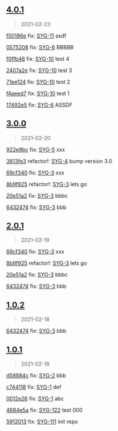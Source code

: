 
## [4.0.1]
> 2021-02-23



[f50186e](https://github.com/ookangzheng/test-action-semantic-release/commit/f50186e) fix: [SYG-11](https://coolbitx.atlassian.net/browse/SYG-11)   asdf



[0575208](https://github.com/ookangzheng/test-action-semantic-release/commit/0575208) fix: [SYG-6](https://coolbitx.atlassian.net/browse/SYG-6)   BBBBB

[f0ffb46](https://github.com/ookangzheng/test-action-semantic-release/commit/f0ffb46) fix: [SYG-10](https://coolbitx.atlassian.net/browse/SYG-10)   test 4

[2407a2e](https://github.com/ookangzheng/test-action-semantic-release/commit/2407a2e) fix: [SYG-10](https://coolbitx.atlassian.net/browse/SYG-10)   test 3


[71ee124](https://github.com/ookangzheng/test-action-semantic-release/commit/71ee124) fix: [SYG-10](https://coolbitx.atlassian.net/browse/SYG-10)   test 2

[f4aeed7](https://github.com/ookangzheng/test-action-semantic-release/commit/f4aeed7) fix: [SYG-10](https://coolbitx.atlassian.net/browse/SYG-10)   test 1

[17492e5](https://github.com/ookangzheng/test-action-semantic-release/commit/17492e5) fix: [SYG-6](https://coolbitx.atlassian.net/browse/SYG-6)   ASSDF


[4.0.1]: https://github.com/ookangzheng/test-action-semantic-release/releases/tag/4.0.1


## [3.0.0]
> 2021-02-20



[922e9bc](https://github.com/ookangzheng/test-action-semantic-release/commit/922e9bc) fix: [SYG-5](https://coolbitx.atlassian.net/browse/SYG-5)   xxx


[3813fe3](https://github.com/ookangzheng/test-action-semantic-release/commit/3813fe3) refactor!: [SYG-4](https://coolbitx.atlassian.net/browse/SYG-4)   bump version 3.0




[69cf340](https://github.com/ookangzheng/test-action-semantic-release/commit/69cf340) fix: [SYG-3](https://coolbitx.atlassian.net/browse/SYG-3)   xxx



[8b9f925](https://github.com/ookangzheng/test-action-semantic-release/commit/8b9f925) refactor!: [SYG-3](https://coolbitx.atlassian.net/browse/SYG-3)   lets go



[20e51a2](https://github.com/ookangzheng/test-action-semantic-release/commit/20e51a2) fix: [SYG-3](https://coolbitx.atlassian.net/browse/SYG-3)   bbbc


[6432474](https://github.com/ookangzheng/test-action-semantic-release/commit/6432474) fix: [SYG-3](https://coolbitx.atlassian.net/browse/SYG-3)   bbb


[3.0.0]: https://github.com/ookangzheng/test-action-semantic-release/releases/tag/3.0.0


## [2.0.1]
> 2021-02-19



[69cf340](https://github.com/ookangzheng/test-action-semantic-release/commit/69cf340) fix: [SYG-3](https://coolbitx.atlassian.net/browse/SYG-3)   xxx



[8b9f925](https://github.com/ookangzheng/test-action-semantic-release/commit/8b9f925) refactor!: [SYG-3](https://coolbitx.atlassian.net/browse/SYG-3)   lets go



[20e51a2](https://github.com/ookangzheng/test-action-semantic-release/commit/20e51a2) fix: [SYG-3](https://coolbitx.atlassian.net/browse/SYG-3)   bbbc


[6432474](https://github.com/ookangzheng/test-action-semantic-release/commit/6432474) fix: [SYG-3](https://coolbitx.atlassian.net/browse/SYG-3)   bbb


[2.0.1]: https://github.com/ookangzheng/test-action-semantic-release/releases/tag/2.0.1


## [1.0.2]
> 2021-02-18



[6432474](https://github.com/ookangzheng/test-action-semantic-release/commit/6432474) fix: [SYG-3](https://coolbitx.atlassian.net/browse/SYG-3)   bbb


[1.0.2]: https://github.com/ookangzheng/test-action-semantic-release/releases/tag/1.0.2


## [1.0.1]
> 2021-02-18



[d58884c](https://github.com/ookangzheng/test-action-semantic-release/commit/d58884c) fix: [SYG-2](https://coolbitx.atlassian.net/browse/SYG-2)   bbb


[c744118](https://github.com/ookangzheng/test-action-semantic-release/commit/c744118) fix: [SYG-1](https://coolbitx.atlassian.net/browse/SYG-1)   def

[0012e26](https://github.com/ookangzheng/test-action-semantic-release/commit/0012e26) fix: [SYG-1](https://coolbitx.atlassian.net/browse/SYG-1)   abc

[4684e5a](https://github.com/ookangzheng/test-action-semantic-release/commit/4684e5a) fix: [SYG-122](https://coolbitx.atlassian.net/browse/SYG-122)   test 000

[5912013](https://github.com/ookangzheng/test-action-semantic-release/commit/5912013) fix: [SYG-111](https://coolbitx.atlassian.net/browse/SYG-111)   init repo


[1.0.1]: https://github.com/ookangzheng/test-action-semantic-release/releases/tag/1.0.1
